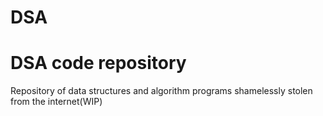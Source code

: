 # DSA
<h1> DSA code repository</h1>
<p>Repository of data structures and algorithm programs shamelessly stolen from the internet(WIP)</p>

